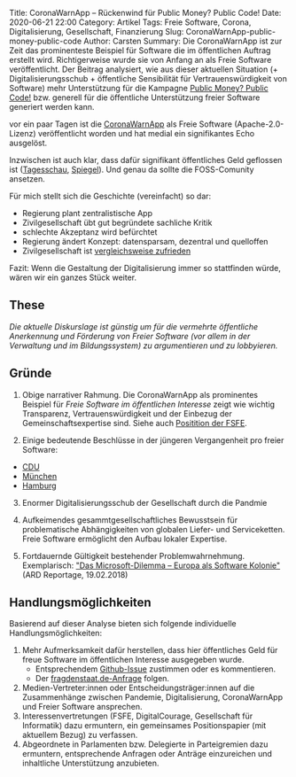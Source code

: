 Title: CoronaWarnApp – Rückenwind für Public Money? Public Code!
Date: 2020-06-21 22:00
Category: Artikel
Tags: Freie Software, Corona, Digitalisierung, Gesellschaft, Finanzierung
Slug: CoronaWarnApp-public-money-public-code
Author: Carsten
Summary: Die CoronaWarnApp ist zur Zeit das prominenteste Beispiel für Software die im öffentlichen Auftrag erstellt wird. Richtigerweise wurde sie von Anfang an als Freie Software veröffentlicht. Der Beitrag analysiert, wie aus dieser aktuellen Situation (+ Digitalisierungsschub + öffentliche Sensibilität für Vertrauenswürdigkeit von Software) mehr Unterstützung für die Kampagne [Public Money? Public Code!](https://publiccode.eu/de/openletter/) bzw. generell für die öffentliche Unterstützung freier Software generiert werden kann.



vor ein paar Tagen ist die [CoronaWarnApp](https://www.coronawarn.app/de/faq/) als Freie Software (Apache-2.0-Lizenz) veröffentlicht worden und hat medial ein signifikantes Echo ausgelöst.

Inzwischen ist auch klar, dass dafür signifikant öffentliches Geld geflossen ist ([Tagesschau](https://www.tagesschau.de/inland/corona-app-downloads-101.html), [Spiegel](https://www.spiegel.de/netzwelt/apps/corona-warn-app-wie-erklaeren-sich-die-gesamtkosten-von-68-millionen-euro-a-56b5abe1-e0a6-4b1c-9177-9066df3d9b14)). Und genau da sollte die FOSS-Comunity ansetzen.

Für mich stellt sich die Geschichte (vereinfacht) so dar:

- Regierung plant zentralistische App
- Zivilgesellschaft übt gut begründete sachliche Kritik
- schlechte Akzeptanz wird befürchtet
- Regierung ändert Konzept: datensparsam, dezentral und quelloffen
- Zivilgesellschaft ist [vergleichsweise zufrieden](https://netzpolitik.org/2020/vieles-doch-noch-richtig-gemacht/)

Fazit:
Wenn die Gestaltung der Digitalisierung immer so stattfinden würde, wären wir ein ganzes Stück weiter.

## These

*Die aktuelle Diskurslage ist günstig um für die vermehrte öffentliche Anerkennung und Förderung von Freier Software (vor allem in der Verwaltung und im Bildungssystem) zu argumentieren und zu lobbyieren.*

## Gründe

1. Obige narrativer Rahmung. Die CoronaWarnApp als prominentes Beispiel für _Freie Software im öffentlichen Interesse_ zeigt wie wichtig Transparenz, Vertrauenswürdigkeit und der Einbezug der
Gemeinschaftsexpertise sind. Siehe auch [Positition der FSFE](https://fsfe.org/news/2020/news-20200402-02.html).

2. Einige bedeutende Beschlüsse in der jüngeren Vergangenheit pro freier Software:
 - [CDU](https://netzpolitik.org/2020/was-bedeutet-der-cdu-beschluss-zum-einsatz-freier-software/)
 - [München](https://www.linux-magazin.de/news/muenchen-plant-digitalisierung-und-will-moeglichst-freie-software/)
 - [Hamburg](https://fsfe.org/news/2020/news-20200610-01.de.html)

3. Enormer Digitalisierungsschub der Gesellschaft durch die Pandmie

4. Aufkeimendes gesammtgesellschaftliches Bewusstsein für problematische Abhängigkeiten von globalen Liefer- und Serviceketten. Freie Software ermöglicht den Aufbau lokaler Expertise.

5. Fortdauernde Gültigkeit bestehender Problemwahrnehmung. Exemplarisch: ["Das Microsoft-Dilemma – Europa als Software Kolonie"](https://www.youtube.com/watch?v=_ZaDuinGf2o) (ARD Reportage, 19.02.2018)


## Handlungsmöglichkeiten

Basierend auf dieser Analyse bieten sich folgende individuelle Handlungsmöglichkeiten:

1. Mehr Aufmerksamkeit dafür herstellen, dass hier öffentliches Geld für freue Software im öffentlichen Interesse ausgegeben wurde.
    - Entsprechendem [Github-Issue](https://github.com/corona-warn-app/cwa-documentation/issues/265)  zustimmen oder es kommentieren.
    - Der [fragdenstaat.de-Anfrage](https://fragdenstaat.de/anfrage/finanzierung-der-coronawarnapp/) folgen.
2. Medien-Vertreter:innen oder Entscheidungsträger:innen auf die Zusammenhänge zwischen Pandemie, Digitalisierung, CoronaWarnApp und Freier Software ansprechen.
3. Interessenvertretungen (FSFE, DigitalCourage, Gesellschaft für Informatik) dazu ermuntern, ein gemeinsames Positionspapier (mit aktuellem Bezug) zu verfassen.
4. Abgeordnete in Parlamenten bzw. Delegierte in Parteigremien dazu ermuntern, entsprechende Anfragen oder Anträge einzureichen und inhaltliche Unterstützung anzubieten.




